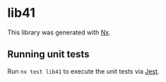 # lib41

This library was generated with [Nx](https://nx.dev).

## Running unit tests

Run `nx test lib41` to execute the unit tests via [Jest](https://jestjs.io).
